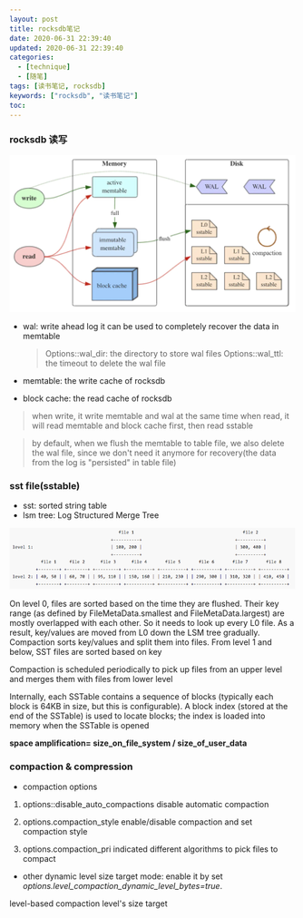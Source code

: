 ```yaml
---
layout: post
title: rocksdb笔记
date: 2020-06-31 22:39:40
updated: 2020-06-31 22:39:40
categories:
  - [technique]
  - [随笔]
tags: [读书笔记, rocksdb]
keywords: ["rocksdb", "读书笔记"]
toc:
---
```


### rocksdb 读写
![rockdb read_write](/source/images/2021/rocksdb_readwrite.jpg)

- wal: write ahead log
  it can be used to completely recover the data in memtable

  > Options::wal_dir: the directory to store wal files
  > Options::wal_ttl: the timeout to delete the wal file

- memtable: the write cache of rocksdb
- block cache: the read cache of rocksdb
<!-- more -->

> when write, it write memtable and wal at the same time
> when read, it will read  memtable and block cache first, then read sstable

> by default, when we flush the memtable to table file, we also delete the wal file, since we don't need it anymore for recovery(the data from the log is "persisted" in table file)


### sst file(sstable)
- sst: sorted string table
- lsm tree: Log Structured Merge Tree

![lsm tree](/source/images/2021/lsm_tree_example1.png)

On level 0, files are sorted based on the time they are flushed. Their key range (as defined by FileMetaData.smallest and FileMetaData.largest) are mostly overlapped with each other. So it needs to look up every L0 file. As a result, key/values are moved from L0 down the LSM tree gradually. Compaction sorts key/values and split them into files. From level 1 and below, SST files are sorted based on key

Compaction is scheduled periodically to pick up files from an upper level and merges them with files from lower level

Internally, each SSTable contains a sequence of blocks (typically each block is 64KB in size, but this is configurable). A block index (stored at the end of the SSTable) is used to locate blocks; the index is loaded into memory when the SSTable is opened


**space amplification= size_on_file_system / size_of_user_data**


### compaction & compression
- compaction options
1. options::disable_auto_compactions
disable automatic compaction

2. options.compaction_style
enable/disable compaction and set compaction style

3. options.compaction_pri
indicated different algorithms to pick files to compact

- other
dynamic level size target mode: enable it by set  *options.level_compaction_dynamic_level_bytes=true*.

level-based compaction
level's size target


